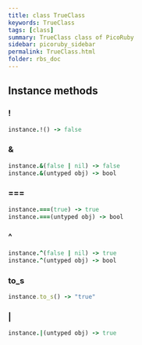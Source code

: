 ```yaml
---
title: class TrueClass
keywords: TrueClass
tags: [class]
summary: TrueClass class of PicoRuby
sidebar: picoruby_sidebar
permalink: TrueClass.html
folder: rbs_doc
---
```

## Instance methods
### !

```ruby
instance.!() -> false
```
### &

```ruby
instance.&(false | nil) -> false
instance.&(untyped obj) -> bool
```
### ===

```ruby
instance.===(true) -> true
instance.===(untyped obj) -> bool
```
### ^

```ruby
instance.^(false | nil) -> true
instance.^(untyped obj) -> bool
```
### to_s

```ruby
instance.to_s() -> "true"
```
### |

```ruby
instance.|(untyped obj) -> true
```
